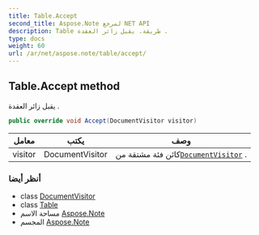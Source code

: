 ```yaml
---
title: Table.Accept
second_title: Aspose.Note لمرجع NET API
description: Table طريقة. يقبل زائر العقدة .
type: docs
weight: 60
url: /ar/net/aspose.note/table/accept/
---
```

## Table.Accept method

يقبل زائر العقدة .

```csharp
public override void Accept(DocumentVisitor visitor)
```

| معامل | يكتب | وصف |
| --- | --- | --- |
| visitor | DocumentVisitor | كائن فئة مشتقة من[`DocumentVisitor`](../../documentvisitor/) . |

### أنظر أيضا

* class [DocumentVisitor](../../documentvisitor/)
* class [Table](../)
* مساحة الاسم [Aspose.Note](../../table/)
* المجسم [Aspose.Note](../../../)


